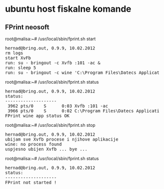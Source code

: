 # ubuntu host fiskalne komande

## FPrint neosoft

root@malisa:~# /usr/local/sbin/fprint.sh start
<pre>
hernad@bring.out, 0.9.9, 10.02.2012
rm logs
start XvFb
run: su - bringout -c Xvfb :101 -ac &
run: sleep 5
run: su - bringout -c wine 'C:\Program Files\Datecs Applications\FPrint WIN\FPrint.exe'
</pre>


root@malisa:~# /usr/local/sbin/fprint.sh status
<pre>
hernad@bring.out, 0.9.9, 10.02.2012
status:
--------------------
 3962 pts/0    S      0:03 Xvfb :101 -ac
 3966 pts/0    S      0:02 C:\Program Files\Datecs Applications\FPrint WIN\FPrint.exe                                      
FPrint wine app status OK
</pre>


root@malisa:~# /usr/local/sbin/fprint.sh stop
<pre>
hernad@bring.out, 0.9.9, 10.02.2012
ubijam sve Xvfb procese i njihove aplikacije
wine: no process found
uspjesno ubijen Xvfb ... bye ...
</pre>


root@malisa:~# /usr/local/sbin/fprint.sh status
<pre>
hernad@bring.out, 0.9.9, 10.02.2012
status:
--------------------
FPrint not started !
</pre>


